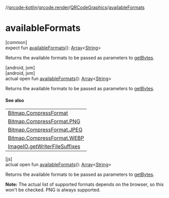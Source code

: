 //[qrcode-kotlin](../../../index.md)/[qrcode.render](../index.md)/[QRCodeGraphics](index.md)/[availableFormats](available-formats.md)

# availableFormats

[common]\
expect fun [availableFormats](available-formats.md)(): [Array](https://kotlinlang.org/api/latest/jvm/stdlib/kotlin/-array/index.html)&lt;[String](https://kotlinlang.org/api/latest/jvm/stdlib/kotlin/-string/index.html)&gt;

Returns the available formats to be passed as parameters to [getBytes](get-bytes.md).

[android, jvm]\
[android, jvm]\
actual open fun [availableFormats](available-formats.md)(): [Array](https://kotlinlang.org/api/latest/jvm/stdlib/kotlin/-array/index.html)&lt;[String](https://kotlinlang.org/api/latest/jvm/stdlib/kotlin/-string/index.html)&gt;

Returns the available formats to be passed as parameters to [getBytes](get-bytes.md).

#### See also

| |
|---|
| [Bitmap.CompressFormat](https://developer.android.com/reference/kotlin/android/graphics/Bitmap.CompressFormat.html) |
| [Bitmap.CompressFormat.PNG](https://developer.android.com/reference/kotlin/android/graphics/Bitmap.CompressFormat.html#PNG) |
| [Bitmap.CompressFormat.JPEG](https://developer.android.com/reference/kotlin/android/graphics/Bitmap.CompressFormat.html#JPEG) |
| [Bitmap.CompressFormat.WEBP](https://developer.android.com/reference/kotlin/android/graphics/Bitmap.CompressFormat.html#WEBP) |
| [ImageIO.getWriterFileSuffixes](https://docs.oracle.com/javase/8/docs/api/javax/imageio/ImageIO.html#getWriterFileSuffixes--) |

[js]\
actual open fun [availableFormats](available-formats.md)(): [Array](https://kotlinlang.org/api/latest/jvm/stdlib/kotlin/-array/index.html)&lt;[String](https://kotlinlang.org/api/latest/jvm/stdlib/kotlin/-string/index.html)&gt;

Returns the available formats to be passed as parameters to [getBytes](get-bytes.md).

**Note:** The actual list of supported formats depends on the browser, so this won't be checked. PNG is always supported.
